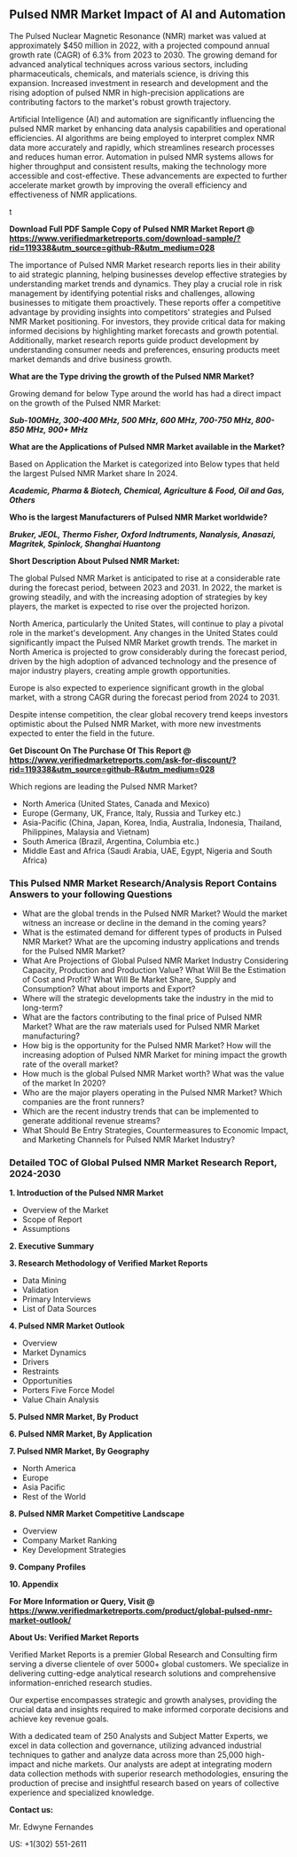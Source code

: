 <h2>Pulsed NMR Market Impact of AI and Automation</h2><p>The Pulsed Nuclear Magnetic Resonance (NMR) market was valued at approximately $450 million in 2022, with a projected compound annual growth rate (CAGR) of 6.3% from 2023 to 2030. The growing demand for advanced analytical techniques across various sectors, including pharmaceuticals, chemicals, and materials science, is driving this expansion. Increased investment in research and development and the rising adoption of pulsed NMR in high-precision applications are contributing factors to the market's robust growth trajectory.</p><p>Artificial Intelligence (AI) and automation are significantly influencing the pulsed NMR market by enhancing data analysis capabilities and operational efficiencies. AI algorithms are being employed to interpret complex NMR data more accurately and rapidly, which streamlines research processes and reduces human error. Automation in pulsed NMR systems allows for higher throughput and consistent results, making the technology more accessible and cost-effective. These advancements are expected to further accelerate market growth by improving the overall efficiency and effectiveness of NMR applications.</p>t</p><p id="" class=""><strong>Download Full PDF Sample Copy of Pulsed NMR Market Report @ <a href="https://www.verifiedmarketreports.com/download-sample/?rid=119338&utm_source=github-R&utm_medium=028" target="_blank">https://www.verifiedmarketreports.com/download-sample/?rid=119338&utm_source=github-R&utm_medium=028</a></strong></p><p>The importance of&nbsp;Pulsed NMR Market research reports lies in their ability to aid strategic planning, helping businesses develop effective strategies by understanding market trends and dynamics. They play a crucial role in risk management by identifying potential risks and challenges, allowing businesses to mitigate them proactively. These reports offer a competitive advantage by providing insights into competitors' strategies and Pulsed NMR Market positioning. For investors, they provide critical data for making informed decisions by highlighting market forecasts and growth potential. Additionally, market research reports guide product development by understanding consumer needs and preferences, ensuring products meet market demands and drive business growth.</p><p><strong>What are the&nbsp;Type driving the growth of the Pulsed NMR Market?</strong></p><p id="" class="">Growing demand for below Type around the world has had a direct impact on the growth of the Pulsed NMR Market:</p><em><strong>Sub-100MHz, 300-400 MHz, 500 MHz, 600 MHz, 700-750 MHz, 800-850 MHz, 900+ MHz</strong></em></p><strong>What are the&nbsp;Applications&nbsp;of Pulsed NMR Market available in the Market?</strong></p><p id="" class="">Based on Application the Market is categorized into Below types that held the largest Pulsed NMR Market share In 2024.</p><em><strong>Academic, Pharma & Biotech, Chemical, Agriculture & Food, Oil and Gas, Others</strong></em></p><strong>Who is the largest Manufacturers of Pulsed NMR Market worldwide?</strong></p><p><em><strong>Bruker, JEOL, Thermo Fisher, Oxford Indtruments, Nanalysis, Anasazi, Magritek, Spinlock, Shanghai Huantong</strong></em></p><p id="" class=""><strong>Short Description About Pulsed NMR Market:</strong></p><p>The global Pulsed NMR Market is anticipated to rise at a considerable rate during the forecast period, between 2023 and 2031. In 2022, the market is growing steadily, and with the increasing adoption of strategies by key players, the market is expected to rise over the projected horizon.</p><p>North America, particularly the United States, will continue to play a pivotal role in the market's development. Any changes in the United States could significantly impact the Pulsed NMR Market growth trends. The market in North America is projected to grow considerably during the forecast period, driven by the high adoption of advanced technology and the presence of major industry players, creating ample growth opportunities.</p><p>Europe is also expected to experience significant growth in the global market, with a strong CAGR during the forecast period from 2024 to 2031.</p><p>Despite intense competition, the clear global recovery trend keeps investors optimistic about the Pulsed NMR Market, with more new investments expected to enter the field in the future.</p><p id="" class=""><strong>Get Discount On The Purchase Of This Report @ <a href="https://www.verifiedmarketreports.com/ask-for-discount/?rid=119338&utm_source=github-R&utm_medium=028" target="_blank">https://www.verifiedmarketreports.com/ask-for-discount/?rid=119338&utm_source=github-R&utm_medium=028</a></strong></p>Which regions are leading the Pulsed NMR Market?</p><ul><li>North America (United States, Canada and Mexico)</li><li>Europe (Germany, UK, France, Italy, Russia and Turkey etc.)</li><li>Asia-Pacific (China, Japan, Korea, India, Australia, Indonesia, Thailand, Philippines, Malaysia and Vietnam)</li><li>South America (Brazil, Argentina, Columbia etc.)</li><li>Middle East and Africa (Saudi Arabia, UAE, Egypt, Nigeria and South Africa)</li></ul><h3 id="" class="">This Pulsed NMR Market Research/Analysis Report Contains Answers to your following Questions</h3><ul><li>What are the global trends in the Pulsed NMR Market? Would the market witness an increase or decline in the demand in the coming years?</li><li>What is the estimated demand for different types of products in Pulsed NMR Market? What are the upcoming industry applications and trends for the Pulsed NMR Market?</li><li>What Are Projections of Global Pulsed NMR Market Industry Considering Capacity, Production and Production Value? What Will Be the Estimation of Cost and Profit? What Will Be Market Share, Supply and Consumption? What about imports and Export?</li><li>Where will the strategic developments take the industry in the mid to long-term?</li><li>What are the factors contributing to the final price of Pulsed NMR Market? What are the raw materials used for Pulsed NMR Market manufacturing?</li><li>How big is the opportunity for the Pulsed NMR Market? How will the increasing adoption of Pulsed NMR Market for mining impact the growth rate of the overall market?</li><li>How much is the global Pulsed NMR Market worth? What was the value of the market In 2020?</li><li>Who are the major players operating in the Pulsed NMR Market? Which companies are the front runners?</li><li>Which are the recent industry trends that can be implemented to generate additional revenue streams?</li><li>What Should Be Entry Strategies, Countermeasures to Economic Impact, and Marketing Channels for Pulsed NMR Market Industry?</li></ul><h3 id="" class="">Detailed TOC of Global Pulsed NMR Market Research Report, 2024-2030</h3><p id="" class=""><strong>1. Introduction of the Pulsed NMR Market</strong></p><ul><li>Overview of the Market</li><li>Scope of Report</li><li>Assumptions</li></ul><p id="" class=""><strong>2. Executive Summary</strong></p><p id="" class=""><strong>3. Research Methodology of Verified Market Reports</strong></p><ul><li>Data Mining</li><li>Validation</li><li>Primary Interviews</li><li>List of Data Sources</li></ul><p id="" class=""><strong>4. Pulsed NMR Market Outlook</strong></p><ul><li>Overview</li><li>Market Dynamics</li><li>Drivers</li><li>Restraints</li><li>Opportunities</li><li>Porters Five Force Model</li><li>Value Chain Analysis</li></ul><p id="" class=""><strong>5. Pulsed NMR Market, By Product</strong></p><p id="" class=""><strong>6. Pulsed NMR Market, By Application</strong></p><p id="" class=""><strong>7. Pulsed NMR Market, By Geography</strong></p><ul><li>North America</li><li>Europe</li><li>Asia Pacific</li><li>Rest of the World</li></ul><p id="" class=""><strong>8. Pulsed NMR Market Competitive Landscape</strong></p><ul><li>Overview</li><li>Company Market Ranking</li><li>Key Development Strategies</li></ul><p id="" class=""><strong>9. Company Profiles</strong></p><p id="" class=""><strong>10. Appendix</strong></p><p id="" class=""><strong>For More Information or Query, Visit @ <a href="https://www.verifiedmarketreports.com/product/global-pulsed-nmr-market-outlook/" target="_blank">https://www.verifiedmarketreports.com/product/global-pulsed-nmr-market-outlook/</a></strong></p><p id="" class=""><strong>About Us: Verified Market Reports</strong></p><p id="" class="">Verified Market Reports is a premier Global Research and Consulting firm serving a diverse clientele of over 5000+ global customers. We specialize in delivering cutting-edge analytical research solutions and comprehensive information-enriched research studies.</p><p id="" class="">Our expertise encompasses strategic and growth analyses, providing the crucial data and insights required to make informed corporate decisions and achieve key revenue goals.</p><p id="" class="">With a dedicated team of 250 Analysts and Subject Matter Experts, we excel in data collection and governance, utilizing advanced industrial techniques to gather and analyze data across more than 25,000 high-impact and niche markets. Our analysts are adept at integrating modern data collection methods with superior research methodologies, ensuring the production of precise and insightful research based on years of collective experience and specialized knowledge.</p><p id="" class=""><strong>Contact us:</strong></p><p id="" class="">Mr. Edwyne Fernandes</p><p id="" class="">US: +1(302) 551-2611</p>